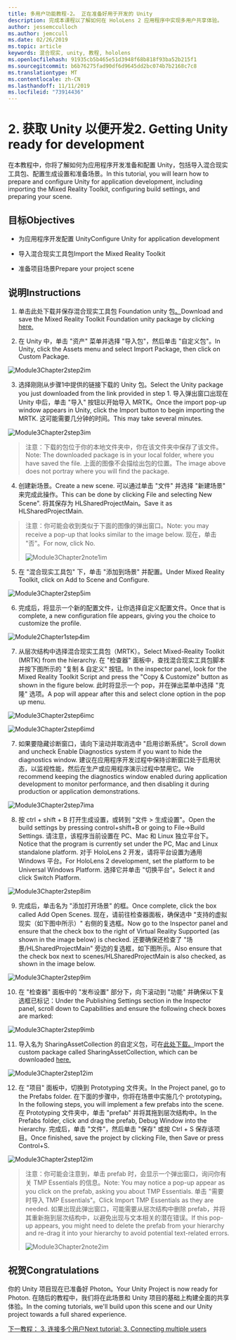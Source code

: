 ```yaml
---
title: 多用户功能教程-2。 正在准备好用于开发的 Unity
description: 完成本课程以了解如何在 HoloLens 2 应用程序中实现多用户共享体验。
author: jessemcculloch
ms.author: jemccull
ms.date: 02/26/2019
ms.topic: article
keywords: 混合现实, unity, 教程, hololens
ms.openlocfilehash: 91935cb5b465e51d3948f68b818f93ba52b215f1
ms.sourcegitcommit: b6b76275fad90df6d9645dd2bc074b7b2168c7c8
ms.translationtype: MT
ms.contentlocale: zh-CN
ms.lasthandoff: 11/11/2019
ms.locfileid: "73914436"
---
```

# <a name="2-getting-unity-ready-for-development"></a><span data-ttu-id="c3657-105">2. 获取 Unity 以便开发</span><span class="sxs-lookup"><span data-stu-id="c3657-105">2. Getting Unity ready for development</span></span> 


<span data-ttu-id="c3657-106">在本教程中，你将了解如何为应用程序开发准备和配置 Unity，包括导入混合现实工具包、配置生成设置和准备场景。</span><span class="sxs-lookup"><span data-stu-id="c3657-106">In this tutorial, you will learn how to prepare and configure Unity for application development, including importing the Mixed Reality Toolkit, configuring build settings, and preparing your scene.</span></span>

## <a name="objectives"></a><span data-ttu-id="c3657-107">目标</span><span class="sxs-lookup"><span data-stu-id="c3657-107">Objectives</span></span>

- <span data-ttu-id="c3657-108">为应用程序开发配置 Unity</span><span class="sxs-lookup"><span data-stu-id="c3657-108">Configure Unity for application development</span></span>

- <span data-ttu-id="c3657-109">导入混合现实工具包</span><span class="sxs-lookup"><span data-stu-id="c3657-109">Import the Mixed Reality Toolkit</span></span>

- <span data-ttu-id="c3657-110">准备项目场景</span><span class="sxs-lookup"><span data-stu-id="c3657-110">Prepare your project scene</span></span>

## <a name="instructions"></a><span data-ttu-id="c3657-111">说明</span><span class="sxs-lookup"><span data-stu-id="c3657-111">Instructions</span></span>

1. <span data-ttu-id="c3657-112">单击此处下载并保存混合现实工具包 Foundation unity 包[。](https://github.com/microsoft/MixedRealityToolkit-Unity/releases/download/v2.1.0/Microsoft.MixedReality.Toolkit.Unity.Foundation.2.1.0.unitypackage)</span><span class="sxs-lookup"><span data-stu-id="c3657-112">Download and save the Mixed Reality Toolkit Foundation unity package by clicking [here.](https://github.com/microsoft/MixedRealityToolkit-Unity/releases/download/v2.1.0/Microsoft.MixedReality.Toolkit.Unity.Foundation.2.1.0.unitypackage)</span></span>

2. <span data-ttu-id="c3657-113">在 Unity 中，单击 "资产" 菜单并选择 "导入包"，然后单击 "自定义包"。</span><span class="sxs-lookup"><span data-stu-id="c3657-113">In Unity, click the Assets menu and select Import Package, then click on Custom Package.</span></span>

![Module3Chapter2step2im](images/module3chapter2step2im.PNG)

3. <span data-ttu-id="c3657-115">选择刚刚从步骤1中提供的链接下载的 Unity 包。</span><span class="sxs-lookup"><span data-stu-id="c3657-115">Select the Unity package you just downloaded from the link provided in step 1.</span></span> <span data-ttu-id="c3657-116">导入弹出窗口出现在 Unity 中后，单击 "导入" 按钮以开始导入 MRTK。</span><span class="sxs-lookup"><span data-stu-id="c3657-116">Once the import pop-up window appears in Unity, click the Import button to begin importing the MRTK.</span></span> <span data-ttu-id="c3657-117">这可能需要几分钟的时间。</span><span class="sxs-lookup"><span data-stu-id="c3657-117">This may take several minutes.</span></span>

![Module3Chapter2step3im](images/module3chapter2step3im.PNG)

> <span data-ttu-id="c3657-119">注意：下载的包位于你的本地文件夹中，你在该文件夹中保存了该文件。</span><span class="sxs-lookup"><span data-stu-id="c3657-119">Note: The downloaded package is in your local folder, where you have saved the file.</span></span> <span data-ttu-id="c3657-120">上面的图像不会描绘出包的位置。</span><span class="sxs-lookup"><span data-stu-id="c3657-120">The image above does not portray where you will find the package.</span></span>

4. <span data-ttu-id="c3657-121">创建新场景。</span><span class="sxs-lookup"><span data-stu-id="c3657-121">Create a new scene.</span></span> <span data-ttu-id="c3657-122">可以通过单击 "文件" 并选择 "新建场景" 来完成此操作。</span><span class="sxs-lookup"><span data-stu-id="c3657-122">This can be done by clicking File and selecting New Scene".</span></span> <span data-ttu-id="c3657-123">将其保存为 HLSharedProjectMain。</span><span class="sxs-lookup"><span data-stu-id="c3657-123">Save it as HLSharedProjectMain.</span></span>

> <span data-ttu-id="c3657-124">注意：你可能会收到类似于下面的图像的弹出窗口。</span><span class="sxs-lookup"><span data-stu-id="c3657-124">Note: you may receive a pop-up that looks similar to the image below.</span></span> <span data-ttu-id="c3657-125">现在，单击 "否"。</span><span class="sxs-lookup"><span data-stu-id="c3657-125">For now, click No.</span></span>
>
> ![Module3Chapter2note1im](images/module3chapter2note1im.PNG)

5. <span data-ttu-id="c3657-127">在 "混合现实工具包" 下，单击 "添加到场景" 并配置。</span><span class="sxs-lookup"><span data-stu-id="c3657-127">Under Mixed Reality Toolkit, click on Add to Scene and Configure.</span></span>

![Module3Chapter2step5im](images/module3chapter2step5im.PNG)

6. <span data-ttu-id="c3657-129">完成后，将显示一个新的配置文件，让你选择自定义配置文件。</span><span class="sxs-lookup"><span data-stu-id="c3657-129">Once that is complete, a new configuration file appears, giving you the choice to customize the profile.</span></span> 

![Module2Chapter1step4im](images/Module2Chapter1step4im.PNG)

7. <span data-ttu-id="c3657-131">从层次结构中选择混合现实工具包（MRTK）。</span><span class="sxs-lookup"><span data-stu-id="c3657-131">Select Mixed-Reality Toolkit (MRTK) from the  hierarchy.</span></span> <span data-ttu-id="c3657-132">在 "检查器" 面板中，查找混合现实工具包脚本并按下图所示的 "复制 & 自定义" 按钮。</span><span class="sxs-lookup"><span data-stu-id="c3657-132">In the inspector panel, look for the Mixed Reality Toolkit Script and press the "Copy & Customize" button  as shown in the figure below.</span></span>  <span data-ttu-id="c3657-133">此时将显示一个 pop，并在弹出菜单中选择 "克隆" 选项。</span><span class="sxs-lookup"><span data-stu-id="c3657-133">A pop will appear after this and select clone option in the pop up menu.</span></span>

![Module3Chapter2step6imc](images/module3chapter2step6imc.PNG)

![Module3Chapter2step6imd](images/module3chapter2step6imd.PNG)

7. <span data-ttu-id="c3657-136">如果要隐藏诊断窗口，请向下滚动并取消选中 "启用诊断系统"。</span><span class="sxs-lookup"><span data-stu-id="c3657-136">Scroll down and uncheck Enable Diagnostics system if you want to hide the diagnostics window.</span></span> <span data-ttu-id="c3657-137">建议在应用程序开发过程中保持诊断窗口处于启用状态，以监视性能，然后在生产或应用程序演示过程中禁用它。</span><span class="sxs-lookup"><span data-stu-id="c3657-137">We recommend keeping the diagnostics window enabled during application development to monitor performance, and then disabling it during production or application demonstrations.</span></span> 

![Module3Chapter2step7ima](images/module3chapter2step7ima.PNG)

8. <span data-ttu-id="c3657-139">按 ctrl + shift + B 打开生成设置，或转到 "文件 > 生成设置"。</span><span class="sxs-lookup"><span data-stu-id="c3657-139">Open the build settings by pressing control+shift+B or going to File->Build Settings.</span></span> <span data-ttu-id="c3657-140">请注意，该程序当前设置在 PC、Mac 和 Linux 独立平台下。</span><span class="sxs-lookup"><span data-stu-id="c3657-140">Notice that the program is currently set under the PC, Mac and Linux standalone platform.</span></span> <span data-ttu-id="c3657-141">对于 HoloLens 2 开发，请将平台设置为通用 Windows 平台。</span><span class="sxs-lookup"><span data-stu-id="c3657-141">For HoloLens 2 development, set the platform to be Universal Windows Platform.</span></span> <span data-ttu-id="c3657-142">选择它并单击 "切换平台"。</span><span class="sxs-lookup"><span data-stu-id="c3657-142">Select it and click Switch Platform.</span></span>

![Module3Chapter2step8im](images/module3chapter2step8im.PNG)

9. <span data-ttu-id="c3657-144">完成后，单击名为 "添加打开场景" 的框。</span><span class="sxs-lookup"><span data-stu-id="c3657-144">Once complete, click the box called Add Open Scenes.</span></span> <span data-ttu-id="c3657-145">现在，请前往检查器面板，确保选中 "支持的虚拟现实（如下图中所示）" 右侧的复选框。</span><span class="sxs-lookup"><span data-stu-id="c3657-145">Now go to the Inspector panel and ensure that the check box to the right of Virtual Reality Supported (as shown in the image below) is checked.</span></span> <span data-ttu-id="c3657-146">还要确保还检查了 "场景/HLSharedProjectMain" 旁边的复选框，如下图所示。</span><span class="sxs-lookup"><span data-stu-id="c3657-146">Also ensure that the check box next to scenes/HLSharedProjectMain is also checked, as shown in the image below.</span></span>

![Module3Chapter2step9im](images/module3chapter2step9im.PNG)

10. <span data-ttu-id="c3657-148">在 "检查器" 面板中的 "发布设置" 部分下，向下滚动到 "功能" 并确保以下复选框已标记：</span><span class="sxs-lookup"><span data-stu-id="c3657-148">Under the Publishing Settings section in the Inspector panel, scroll down to Capabilities and ensure the following check boxes are marked:</span></span>

![Module3Chapter2step9imb](images/module3chapter2step9imb.PNG)

11. <span data-ttu-id="c3657-150">导入名为 SharingAssetCollection 的自定义包，可在[此处下载。](https://github.com/microsoft/MixedRealityLearning/releases/tag/development)</span><span class="sxs-lookup"><span data-stu-id="c3657-150">Import the custom package called SharingAssetCollection, which can be downloaded [here.](https://github.com/microsoft/MixedRealityLearning/releases/tag/development)</span></span>

![Module3Chapter2step12im](images/module3chapter2step11im.PNG)

12. <span data-ttu-id="c3657-152">在 "项目" 面板中，切换到 Prototyping 文件夹。</span><span class="sxs-lookup"><span data-stu-id="c3657-152">In the Project panel, go to the Prefabs folder.</span></span> <span data-ttu-id="c3657-153">在下面的步骤中，你将在场景中实施几个 prototyping。</span><span class="sxs-lookup"><span data-stu-id="c3657-153">In the following steps, you will implement a few prefabs into the scene.</span></span> <span data-ttu-id="c3657-154">在 Prototyping 文件夹中，单击 "prefab" 并将其拖到层次结构中。</span><span class="sxs-lookup"><span data-stu-id="c3657-154">In the Prefabs folder, click and drag the prefab, Debug Window into the hierarchy.</span></span> <span data-ttu-id="c3657-155">完成后，单击 "文件"，然后单击 "保存" 或按 Ctrl + S 保存该项目。</span><span class="sxs-lookup"><span data-stu-id="c3657-155">Once finished, save the project by clicking File, then Save or press Control+S.</span></span>

![Module3Chapter2step12im](images/module3chapter2step12im.PNG)

   > <span data-ttu-id="c3657-157">注意：你可能会注意到，单击 prefab 时，会显示一个弹出窗口，询问你有关 TMP Essentials 的信息。</span><span class="sxs-lookup"><span data-stu-id="c3657-157">Note: You may notice a pop-up appear as you click on the prefab, asking you about TMP Essentials.</span></span> <span data-ttu-id="c3657-158">单击 "需要时导入 TMP Essentials"。</span><span class="sxs-lookup"><span data-stu-id="c3657-158">Click Import TMP Essentials as they are needed.</span></span> <span data-ttu-id="c3657-159">如果出现此弹出窗口，可能需要从层次结构中删除 prefab，并将其重新拖到层次结构中，以避免出现与文本相关的潜在错误。</span><span class="sxs-lookup"><span data-stu-id="c3657-159">If this pop-up appears, you might need to delete the prefab from your hierarchy and re-drag it into your hierarchy to avoid potential text-related errors.</span></span>
   >
>![Module3Chapter2note2im](images/module3chapter2note2im.PNG)


## <a name="congratulations"></a><span data-ttu-id="c3657-161">祝贺</span><span class="sxs-lookup"><span data-stu-id="c3657-161">Congratulations</span></span>

<span data-ttu-id="c3657-162">你的 Unity 项目现在已准备好 Photon。</span><span class="sxs-lookup"><span data-stu-id="c3657-162">Your Unity Project is now ready for Photon.</span></span> <span data-ttu-id="c3657-163">在随后的教程中，我们将在此场景和 Unity 项目的基础上构建全面的共享体验。</span><span class="sxs-lookup"><span data-stu-id="c3657-163">In the coming tutorials, we'll build upon this scene and our Unity project towards a full shared experience.</span></span>

<span data-ttu-id="c3657-164">[下一教程： 3. 连接多个用户](mrlearning-sharing(photon)-ch3.md)</span><span class="sxs-lookup"><span data-stu-id="c3657-164">[Next tutorial: 3. Connecting multiple users](mrlearning-sharing(photon)-ch3.md)</span></span>

